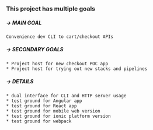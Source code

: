 ### This project has multiple goals

##### → MAIN GOAL

```
Convenience dev CLI to cart/checkout APIs
```

##### → SECONDARY GOALS

```
* Project host for new checkout POC app
* Project host for trying out new stacks and pipelines
```

##### → DETAILS

```
* dual interface for CLI and HTTP server usage
* test ground for Angular app
* test ground for React app
* test ground for mobile web version
* test ground for ionic platform version
* test ground for webpack
```

